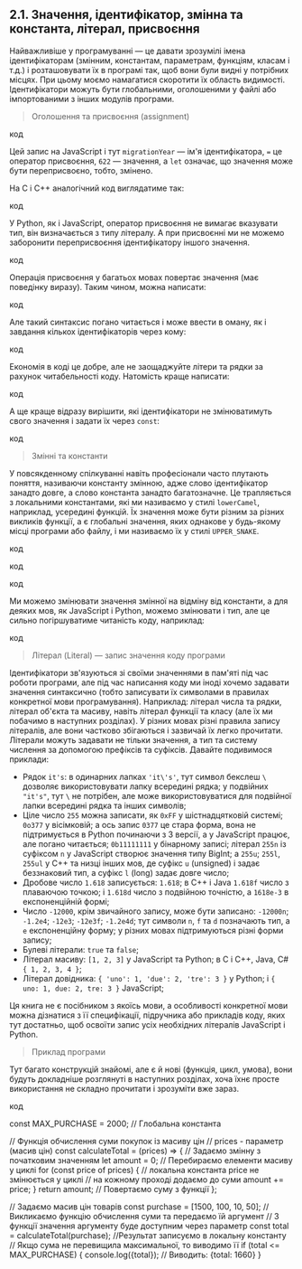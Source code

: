 ## 2.1. Значення, ідентифікатор, змінна та константа, літерал, присвоєння

Найважливіше у програмуванні — це давати зрозумілі імена ідентифікаторам (змінним, константам, параметрам, функціям, класам і т.д.) і розташовувати їх в програмі так, щоб вони були видні у потрібних місцях. При цьому моємо намагатися скоротити їх область видимості. Ідентифікатори можуть бути глобальними, оголошеними у файлі або імпортованими з інших модулів програми.

> Оголошення та присвоєння (assignment)

код

Цей запис на JavaScript і тут `migrationYear` — ім'я ідентифікатора, `=` це оператор присвоєння, `622` — значення, а `let` означає, що значення може бути переприсвоєно, тобто, змінено.

На C і C++ аналогічний код виглядатиме так:

код


У Python, як і JavaScript, оператор присвоєння не вимагає вказувати тип, він визначається з типу літералу. А при присвоєнні ми не можемо заборонити переприсвоєння ідентифікатору іншого значення.

код

Операція присвоєння у багатьох мовах повертає значення (має поведінку виразу). Таким чином, можна написати:

код



Але такий синтаксис погано читається і може ввести в оману, як і завдання кількох ідентифікаторів через кому:

код

Економія в коді це добре, але не заощаджуйте літери та рядки за рахунок читабельності коду. Натомість краще написати:

код


А ще краще відразу вирішити, які ідентифікатори не змінюватимуть свого значення і задати їх через `const`:

код

> Змінні та константи

У повсякденному спілкуванні навіть професіонали часто плутають поняття, називаючи константу змінною, адже слово ідентифікатор занадто довге, а слово константа занадто багатозначне. Це трапляється з локальними константами, які ми називаємо у стилі `lowerCamel`, наприклад, усередині функцій. Їх значення може бути різним за різних викликів функції, а є глобальні значення, яких однакове у будь-якому місці програми або файлу, і ми називаємо їх у стилі `UPPER_SNAKE`.

код

код

код

Ми можемо змінювати значення змінної на відміну від константи, а для деяких мов, як JavaScript і Python, можемо змінювати і тип, але це сильно погіршуватиме читаність коду, наприклад:

код



> Літерал (Literal) — запис значення коду програми

Ідентифікатори зв'язуються зі своїми значеннями в пам'яті під час роботи програми, але під час написання коду ми іноді хочемо задавати значення синтаксично (тобто записувати їх символами в правилах конкретної мови програмування). Наприклад: літерал числа та рядки, літерал об'єкта та масиву, навіть літерал функції та класу (але їх ми побачимо в наступних розділах). У різних мовах різні правила запису літералів, але вони частково збігаються і зазвичай їх легко прочитати. Літерали можуть задавати не тільки значення, а тип та систему числення за допомогою префіксів та суфіксів. Давайте подивимося приклади:

- Рядок `it's`: в одинарних лапках `'it\'s'`, тут символ бекслеш `\` дозволяє використовувати лапку всередині рядка; у подвійних `"it's"`, тут `\` не потрібен, але може використовуватися для подвійної лапки всередині рядка та інших символів;
- Ціле число `255` можна записати, як `0xFF` у шістнадцятковій системі; `0o377` у вісімковій; а ось запис `0377` це стара форма, вона не підтримується в Python починаючи з 3 версії, а у JavaScript працює, але погано читається; `0b11111111` у бінарному записі; літерал `255n` із суфіксом `n` у JavaScript створює значення типу BigInt; а `255u`; `255l`, `255ul` у C++ та низці інших мов, де суфікс `u` (unsigned) і задає беззнаковий тип, а суфікс `l` (long) задає довге число;
- Дробове число `1.618` записується: `1.618`; в C++ і Java `1.618f` число з плаваючою точкою; і `1.618d` число з подвійною точністю, а `1618e-3` в експоненційній формі;
- Число `-12000`, крім звичайного запису, може бути записано: `-12000n`; `-1.2e4`; `-12e3`; `-12e3f`; `-1.2e4d`; тут символи `n`, `f` та `d` позначають тип, а `e` експоненційну форму; у різних мовах підтримуються різні форми запису;
- Булеві літерали: `true` та `false`;
- Літерал масиву: `[1, 2, 3]` у JavaScript та Python; в C і C++, Java, C# `{ 1, 2, 3, 4 }`;
- Літерал довідника: `{ 'uno': 1, 'due': 2, 'tre': 3 }` у Python; і `{ uno: 1, due: 2, tre: 3 }` JavaScript;

Ця книга не є посібником з якоїсь мови, а особливості конкретної мови можна дізнатися з її специфікації, підручника або прикладів коду, яких тут достатньо, щоб освоїти запис усіх необхідних літералів JavaScript і Python.

> Приклад програми

Тут багато конструкцій знайомі, але є й нові (функція, цикл, умова), вони будуть докладніше розглянуті в наступних розділах, хоча їхнє просте використання не складно прочитати і зрозуміти вже зараз.

код

const MAX_PURCHASE = 2000; // Глобальна константа

// Функція обчислення суми покупок із масиву цін
// prices - параметр (масив цін)
const calculateTotal = (prices) => {
  // Задаємо змінну з початковим значенням
  let amount = 0; // Перебираємо елементи масиву у циклі
  for (const price of prices) {
    // локальна константа price не змінюється у циклі
    // на кожному проході додаємо до суми
    amount += price;
  }
  return amount; // Повертаємо суму з функції
};

// Задаємо масив цін товарів
const purchase = [1500, 100, 10, 50];
// Викликаємо функцію обчислення суми та передаємо їй аргумент
// З функції значення аргументу буде доступним через параметр
const total = calculateTotal(purchase);
//Результат записуємо в локальну константу
// Якщо сума не перевищила максимальної, то виводимо її
if (total <= MAX_PURCHASE) {
  console.log({total}); // Виводить: {total: 1660}
}
```

